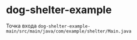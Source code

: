 # dog-shelter-example

Точка входа <code>dog-shelter-example-main/src/main/java/com/example/shelter/Main.java</code>
